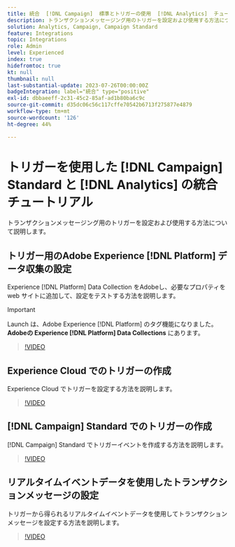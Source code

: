 ```yaml
---
title: 統合  [!DNL Campaign]  標準とトリガーの使用  [!DNL Analytics]  チュートリアル
description: トランザクションメッセージング用のトリガーを設定および使用する方法について説明します。
solution: Analytics, Campaign, Campaign Standard
feature: Integrations
topic: Integrations
role: Admin
level: Experienced
index: true
hidefromtoc: true
kt: null
thumbnail: null
last-substantial-update: 2023-07-26T00:00:00Z
badgeIntegration: label="統合" type="positive"
exl-id: dbbaeeff-2c31-45c2-85af-ad1b80ba6c9c
source-git-commit: d35dc06c56c117cffe70542b6713f275877e4879
workflow-type: tm+mt
source-wordcount: '126'
ht-degree: 44%

---
```


# トリガーを使用した [!DNL Campaign] Standard と [!DNL Analytics] の統合チュートリアル

トランザクションメッセージング用のトリガーを設定および使用する方法について説明します。

## トリガー用のAdobe Experience [!DNL Platform] データ収集の設定

Experience [!DNL Platform] Data Collection をAdobeし、必要なプロパティを web サイトに追加して、設定をテストする方法を説明します。

>[!IMPORTANT]
>
> Launch は、Adobe Experience [!DNL Platform] のタグ機能になりました。 **Adobeの Experience [!DNL Platform] Data Collections** にあります。

>[!VIDEO](https://video.tv.adobe.com/v/3454017?quality=12&learn=on&captions=jpn)

## Experience Cloud でのトリガーの作成

Experience Cloud でトリガーを設定する方法を説明します。

>[!VIDEO](https://video.tv.adobe.com/v/3446139?quality=12&learn=on&captions=jpn)

## [!DNL Campaign] Standard でのトリガーの作成

[!DNL Campaign] Standard でトリガーイベントを作成する方法を説明します。

>[!VIDEO](https://video.tv.adobe.com/v/3446410?quality=12&learn=on&captions=jpn)

## リアルタイムイベントデータを使用したトランザクションメッセージの設定

トリガーから得られるリアルタイムイベントデータを使用してトランザクションメッセージを設定する方法を説明します。

>[!VIDEO](https://video.tv.adobe.com/v/3450203?quality=12&learn=on&captions=jpn)
